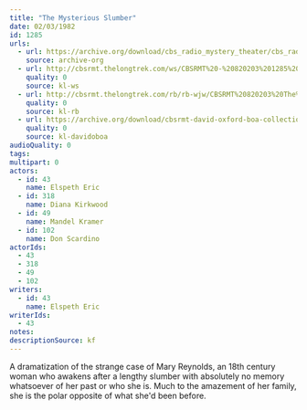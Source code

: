 ```yaml
---
title: "The Mysterious Slumber"
date: 02/03/1982
id: 1285
urls: 
  - url: https://archive.org/download/cbs_radio_mystery_theater/cbs_radio_mystery_theater-1251-1300.zip/cbs_radio_mystery_theater-1251-1300%2Fcbsrmt_1285_the_mysterious_slumber.mp3
    source: archive-org
  - url: http://cbsrmt.thelongtrek.com/ws/CBSRMT%20-%20820203%201285%20The%20Mysterious%20Slumber_ws.mp3
    quality: 0
    source: kl-ws
  - url: http://cbsrmt.thelongtrek.com/rb/rb-wjw/CBSRMT%20820203%20The%20Mysterious%20Slumber_wjw.mp3
    quality: 0
    source: kl-rb
  - url: https://archive.org/download/cbsrmt-david-oxford-boa-collection/CBSRMT-820203-1285-The-Mysterious-Slumber-(128-48)_WBBM-JE-{BoA}.mp3
    quality: 0
    source: kl-davidoboa
audioQuality: 0
tags: 
multipart: 0
actors:  
  - id: 43
    name: Elspeth Eric  
  - id: 318
    name: Diana Kirkwood  
  - id: 49
    name: Mandel Kramer  
  - id: 102
    name: Don Scardino
actorIds:  
  - 43  
  - 318  
  - 49  
  - 102
writers:  
  - id: 43
    name: Elspeth Eric
writerIds:  
  - 43
notes: 
descriptionSource: kf
---
```

A dramatization of the strange case of Mary Reynolds, an 18th century woman who awakens after a lengthy slumber with absolutely no memory whatsoever of her past or who she is. Much to the amazement of her family, she is the polar opposite of what she'd been before.